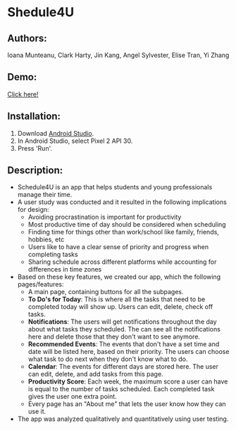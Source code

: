 # Shedule4U

## Authors:
Ioana Munteanu, Clark Harty, Jin Kang, Angel Sylvester, Elise Tran, Yi Zhang 

## Demo:
[Click here!](https://www.youtube.com/watch?v=1JplQVKDNwg)

## Installation:
1. Download [Android Studio](https://developer.android.com/studio/?gclid=CjwKCAjwt8uGBhBAEiwAayu_9fAAdUhRXSyf1HC41QUtCQ4v4s7LPFzwQb6jNWCzQPSXV-pHHPOoDxoCQs0QAvD_BwE&gclsrc=aw.ds).
2. In Android Studio, select Pixel 2 API 30. 
3. Press 'Run'.

## Description:
 - Schedule4U is an app that helps students and young professionals manage their time.
 - A user study was conducted and it resulted in the following implications for design:
   - Avoiding  procrastination is important for productivity
   - Most productive time of day should be considered when scheduling
   - Finding time for things other than work/school  like family, friends, hobbies, etc
   - Users like to have a clear sense of priority and progress when completing tasks
   - Sharing schedule across different platforms while accounting for differences in time zones
 - Based on these key features, we created our app, which the following pages/features:
   - A main page, containing buttons for all the subpages.
   - **To Do's for Today**: This is where all the tasks that need to be completed today will show up. Users can edit, delete, check off tasks.
   - **Notifications**: The users will get notifications throughout the day about what tasks they scheduled. The can see all the notifications here and delete those that they don't want to see anymore.
   - **Recommended Events**: The events that don't have a set time and date will be listed here, based on their priority. The users can choose what task to do next when they don't know what to do.
   - **Calendar**: The events for different days are stored here. The user can edit, delete, and add tasks from this page.
   - **Productivity Score**: Each week, the maximum score a user can have is equal to the number of tasks scheduled. Each completed task gives the user one extra point.
   - Every page has an "About me" that lets the user know how they can use it.
 - The app was analyzed qualitatively and quantitatively using user testing. 
